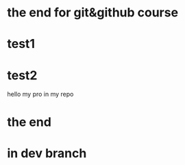 # the end for git&github course
# test1
# test2
 hello my pro in my repo
 # the end 
 # in dev branch